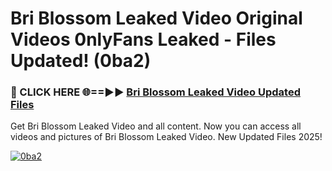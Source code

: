 # Bri Blossom Leaked Video Original Videos 0nlyFans Leaked - Files Updated! (0ba2)

<h3>🔴 CLICK HERE 🌐==►► <a href="https://tinyurl.com/2wckxsce" rel="nofollow">Bri Blossom Leaked Video Updated Files</a></h3>

Get Bri Blossom Leaked Video and all content. Now you can access all videos and pictures of Bri Blossom Leaked Video. New Updated Files 2025!

[![0ba2](https://i.imgur.com/AFduVYN.gif)](https://tinyurl.com/2wckxsce)
